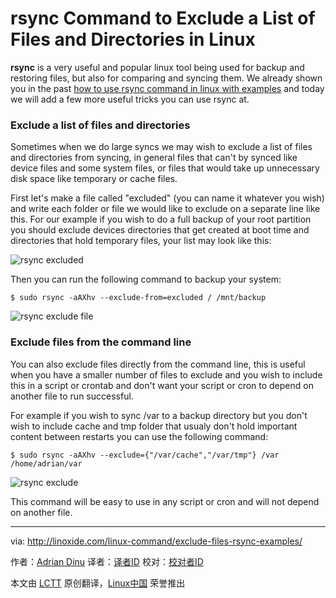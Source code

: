 rsync Command to Exclude a List of Files and Directories in Linux
================================================================================
**rsync** is a very useful and popular linux tool being used for backup and restoring files, but also for comparing and syncing them. We already shown you in the past [how to use rsync command in linux with examples][1] and today we will add a few more useful tricks you can use rsync at.

### Exclude a list of files and directories ###

Sometimes when we do large syncs we may wish to exclude a list of files and directories from syncing, in general files that can't by synced like device files and some system files, or files that would take up unnecessary disk space like temporary or cache files.

First let's make a file called "excluded" (you can name it whatever you wish) and write each folder or file we would like to exclude on a separate line like this. For our example if you wish to do a full backup of your root partition you should exclude devices directories that get created at boot time and directories that hold temporary files, your list may look like this:

![rsync excluded](http://blog.linoxide.com/wp-content/uploads/2014/10/rsync-excluded.jpg)

Then you can run the following command to backup your system:

    $ sudo rsync -aAXhv --exclude-from=excluded / /mnt/backup

![rsync exclude file](http://blog.linoxide.com/wp-content/uploads/2014/10/rsync-exclude-file.jpg)

### Exclude files from the command line ###

You can also exclude files directly from the command line, this is useful when you have a smaller number of files to exclude and you wish to include this in a script or crontab and don't want your script or cron to depend on another file to run successful.

For example if you wish to sync /var to a backup directory but you don't wish to include cache and tmp folder that usualy don't hold important content between restarts you can use the following command:

    $ sudo rsync -aAXhv --exclude={"/var/cache","/var/tmp"} /var /home/adrian/var

![rsync exclude](http://blog.linoxide.com/wp-content/uploads/2014/10/rsync-exclude.jpg)

This command will be easy to use in any script or cron and will not depend on another file.

--------------------------------------------------------------------------------

via: http://linoxide.com/linux-command/exclude-files-rsync-examples/

作者：[Adrian Dinu][a]
译者：[译者ID](https://github.com/译者ID)
校对：[校对者ID](https://github.com/校对者ID)

本文由 [LCTT](https://github.com/LCTT/TranslateProject) 原创翻译，[Linux中国](http://linux.cn/) 荣誉推出

[a]:http://linoxide.com/author/adriand/
[1]:http://linoxide.com/how-tos/rsync-copy/